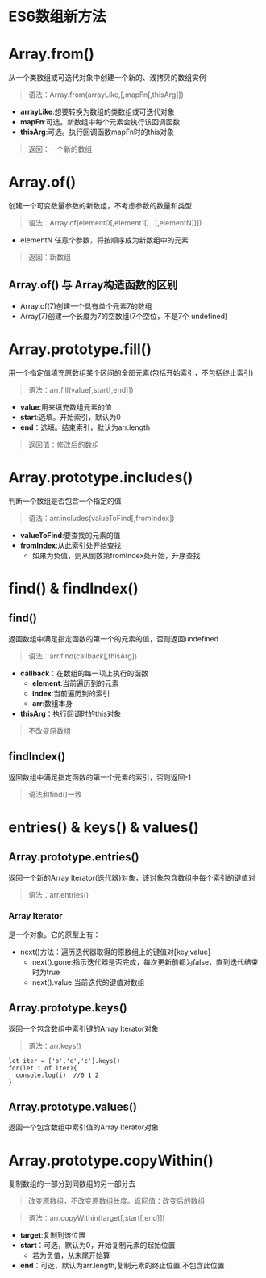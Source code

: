 # ES6数组新方法
# Array.from()
从一个类数组或可迭代对象中创建一个新的、浅拷贝的数组实例
> 语法：Array.from(arrayLike,[,mapFn[,thisArg]])
- **arrayLike**:想要转换为数组的类数组或可迭代对象
- **mapFn**:可选。新数组中每个元素会执行该回调函数
- **thisArg**:可选。执行回调函数mapFn时的this对象
> 返回：一个新的数组
# Array.of()
创建一个可变数量参数的新数组，不考虑参数的数量和类型
> 语法：Array.of(element0[,element1[,...[,elementN]]])
- elementN 任意个参数，将按顺序成为新数组中的元素
> 返回：新数组
## Array.of() 与 Array构造函数的区别
- Array.of(7)创建一个具有单个元素7的数组
- Array(7)创建一个长度为7的空数组(7个空位，不是7个 undefined)
# Array.prototype.fill()
用一个指定值填充原数组某个区间的全部元素(包括开始索引，不包括终止索引)
> 语法：arr.fill(value[,start[,end]])
- **value**:用来填充数组元素的值
- **start**:选填。开始索引，默认为0
- **end**：选填。结束索引，默认为arr.length

> 返回值：修改后的数组
# Array.prototype.includes()
判断一个数组是否包含一个指定的值
> 语法：arr.includes(valueToFind[,fromIndex])
- **valueToFind**:要查找的元素的值
- **fromIndex**:从此索引处开始查找
  - 如果为负值，则从倒数第fromIndex处开始，升序查找
# find() & findIndex()
## find()
返回数组中满足指定函数的第一个的元素的值，否则返回undefined
> 语法：arr.find(callback[,thisArg])
- **callback**：在数组的每一项上执行的函数
  - **element**:当前遍历到的元素
  - **index**:当前遍历到的索引
  - **arr**:数组本身
- **thisArg**：执行回调时的this对象
> 不改变原数组
## findIndex()
返回数组中满足指定函数的第一个元素的索引，否则返回-1
> 语法和find()一致
# entries() & keys() & values()
## Array.prototype.entries() 
返回一个新的Array Iterator(迭代器)对象，该对象包含数组中每个索引的键值对
> 语法：arr.entries()
### Array Iterator
是一个对象。它的原型上有：
- next()方法：遍历迭代器取得的原数组上的键值对[key,value]
  - next().gone:指示迭代器是否完成，每次更新前都为false，直到迭代结束时为true
  - next().value:当前迭代的键值对数组
## Array.prototype.keys() 
返回一个包含数组中索引键的Array Iterator对象
> 语法：arr.keys()
```
let iter = ['b','c','c'].keys()
for(let i of iter){
  console.log(i)  //0 1 2
}
```
## Array.prototype.values()
返回一个包含数组中索引值的Array Iterator对象
# Array.prototype.copyWithin()
复制数组的一部分到同数组的另一部分去
> 改变原数组，不改变原数组长度。返回值：改变后的数组

> 语法：arr.copyWithin(target[,start[,end]])
- **target**:复制到该位置
- **start**：可选，默认为0，开始复制元素的起始位置
  - 若为负值，从末尾开始算
- **end**：可选，默认为arr.length,复制元素的终止位置,不包含此位置



